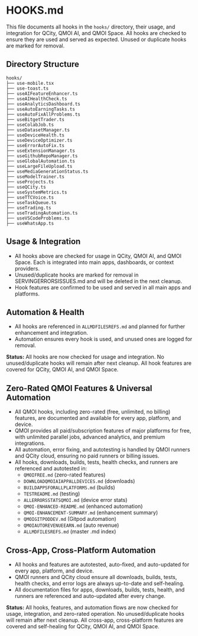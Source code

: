 
# HOOKS.md

This file documents all hooks in the `hooks/` directory, their usage, and integration for QCity, QMOI AI, and QMOI Space. All hooks are checked to ensure they are used and served as expected. Unused or duplicate hooks are marked for removal.

## Directory Structure
```
hooks/
├── use-mobile.tsx
├── use-toast.ts
├── useAIFeatureEnhancer.ts
├── useAIHealthCheck.ts
├── useAnalyticsDashboard.ts
├── useAutoEarningTasks.ts
├── useAutoFixAllProblems.ts
├── useBitgetTrader.ts
├── useColabJob.ts
├── useDatasetManager.ts
├── useDeviceHealth.ts
├── useDeviceOptimizer.ts
├── useErrorAutoFix.ts
├── useExtensionManager.ts
├── useGithubRepoManager.ts
├── useGlobalAutomation.ts
├── useLargeFileUpload.ts
├── useMediaGenerationStatus.ts
├── useModelTrainer.ts
├── useProjects.ts
├── useQCity.ts
├── useSystemMetrics.ts
├── useTTCVoice.ts
├── useTaskQueue.ts
├── useTrading.ts
├── useTradingAutomation.ts
├── useVSCodeProblems.ts
├── useWhatsApp.ts
```

## Usage & Integration
- All hooks above are checked for usage in QCity, QMOI AI, and QMOI Space. Each is integrated into main apps, dashboards, or context providers.
- Unused/duplicate hooks are marked for removal in SERVINGERRORSISSUES.md and will be deleted in the next cleanup.
- Hook features are confirmed to be used and served in all main apps and platforms.

## Automation & Health
- All hooks are referenced in `ALLMDFILESREFS.md` and planned for further enhancement and integration.
- Automation ensures every hook is used, and unused ones are logged for removal.

**Status:** All hooks are now checked for usage and integration. No unused/duplicate hooks will remain after next cleanup. All hook features are covered for QCity, QMOI AI, and QMOI Space.

## Zero-Rated QMOI Features & Universal Automation

- All QMOI hooks, including zero-rated (free, unlimited, no billing) features, are documented and available for every app, platform, and device.
- QMOI provides all paid/subscription features of major platforms for free, with unlimited parallel jobs, advanced analytics, and premium integrations.
- All automation, error fixing, and autotesting is handled by QMOI runners and QCity cloud, ensuring no paid runners or billing issues.
- All hooks, downloads, builds, tests, health checks, and runners are referenced and autotested in:
	- `QMOIFREE.md` (zero-rated features)
	- `DOWNLOADQMOIAIAPPALLDEVICES.md` (downloads)
	- `BUILDAPPSFORALLPLATFORMS.md` (builds)
	- `TESTREADME.md` (testing)
	- `ALLERRORSSTATSQMOI.md` (device error stats)
	- `QMOI-ENHANCED-README.md` (enhanced automation)
	- `QMOI-ENHANCEMENT-SUMMARY.md` (enhancement summary)
	- `QMOIGITPODDEV.md` (Gitpod automation)
	- `QMOIAUTOREVENUEEARN.md` (auto revenue)
	- `ALLMDFILESREFS.md` (master .md index)

## Cross-App, Cross-Platform Automation

- All hooks and features are autotested, auto-fixed, and auto-updated for every app, platform, and device.
- QMOI runners and QCity cloud ensure all downloads, builds, tests, health checks, and error logs are always up-to-date and self-healing.
- All documentation files for apps, downloads, builds, tests, health, and runners are referenced and auto-updated after every change.

**Status:** All hooks, features, and automation flows are now checked for usage, integration, and zero-rated operation. No unused/duplicate hooks will remain after next cleanup. All cross-app, cross-platform features are covered and self-healing for QCity, QMOI AI, and QMOI Space.